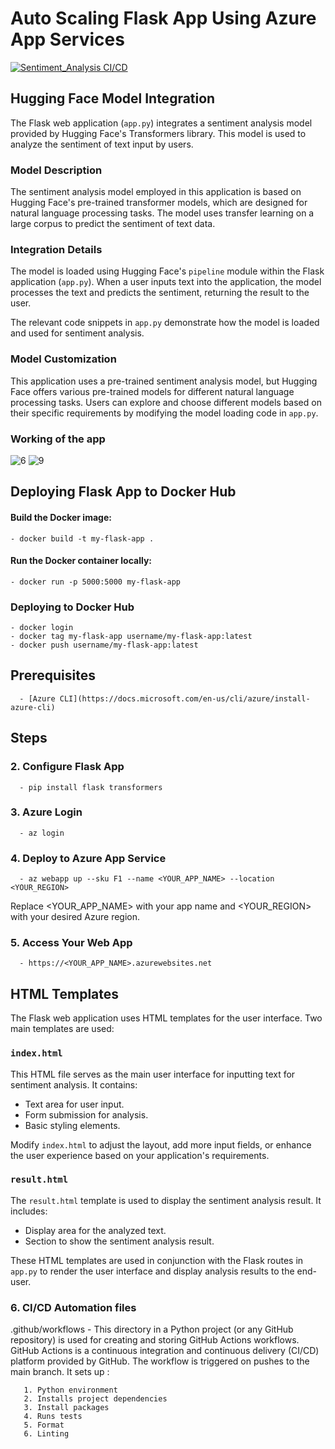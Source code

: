 # Auto Scaling Flask App Using Azure App Services

[![Sentiment_Analysis CI/CD](https://github.com/titusrobin/mood-evaluation/actions/workflows/cicd.yml/badge.svg)](https://github.com/titusrobin/mood-evaluation/actions/workflows/cicd.yml)

## Hugging Face Model Integration

The Flask web application (`app.py`) integrates a sentiment analysis model provided by Hugging Face's Transformers library. This model is used to analyze the sentiment of text input by users.

### Model Description

The sentiment analysis model employed in this application is based on Hugging Face's pre-trained transformer models, which are designed for natural language processing tasks. The model uses transfer learning on a large corpus to predict the sentiment of text data.

### Integration Details

The model is loaded using Hugging Face's `pipeline` module within the Flask application (`app.py`). When a user inputs text into the application, the model processes the text and predicts the sentiment, returning the result to the user.

The relevant code snippets in `app.py` demonstrate how the model is loaded and used for sentiment analysis.

### Model Customization

This application uses a pre-trained sentiment analysis model, but Hugging Face offers various pre-trained models for different natural language processing tasks. Users can explore and choose different models based on their specific requirements by modifying the model loading code in `app.py`.

### Working of the app

![6](https://github.com/titusrobin/mood-evaluation/assets/143838819/9f257693-9501-433c-9376-f61a02a19a54)
![9](https://github.com/titusrobin/mood-evaluation/assets/143838819/d4e41e4e-d493-4ec8-b680-dc6115eba48b)


## Deploying Flask App to Docker Hub

#### Build the Docker image:
    - docker build -t my-flask-app .

#### Run the Docker container locally:
    - docker run -p 5000:5000 my-flask-app

### Deploying to Docker Hub
    - docker login
    - docker tag my-flask-app username/my-flask-app:latest
    - docker push username/my-flask-app:latest


## Prerequisites

      - [Azure CLI](https://docs.microsoft.com/en-us/cli/azure/install-azure-cli) 

## Steps


### 2. Configure Flask App

      - pip install flask transformers

### 3. Azure Login

      - az login

### 4. Deploy to Azure App Service

      - az webapp up --sku F1 --name <YOUR_APP_NAME> --location <YOUR_REGION>

Replace <YOUR_APP_NAME> with your app name and <YOUR_REGION> with your desired Azure region.

### 5. Access Your Web App

      - https://<YOUR_APP_NAME>.azurewebsites.net


## HTML Templates

The Flask web application uses HTML templates for the user interface. Two main templates are used:

### `index.html`

This HTML file serves as the main user interface for inputting text for sentiment analysis. It contains:

- Text area for user input.
- Form submission for analysis.
- Basic styling elements.

Modify `index.html` to adjust the layout, add more input fields, or enhance the user experience based on your application's requirements.

### `result.html`

The `result.html` template is used to display the sentiment analysis result. It includes:

- Display area for the analyzed text.
- Section to show the sentiment analysis result.

These HTML templates are used in conjunction with the Flask routes in `app.py` to render the user interface and display analysis results to the end-user.


### 6. CI/CD Automation files


.github/workflows - This directory in a Python project (or any GitHub repository) is used for creating and storing GitHub Actions workflows. GitHub Actions is a continuous integration and continuous delivery                           (CI/CD) platform provided by GitHub. The workflow is triggered on pushes to the main branch. It sets up :
   
       1. Python environment
       2. Installs project dependencies
       3. Install packages
       4. Runs tests
       5. Format
       6. Linting
       
